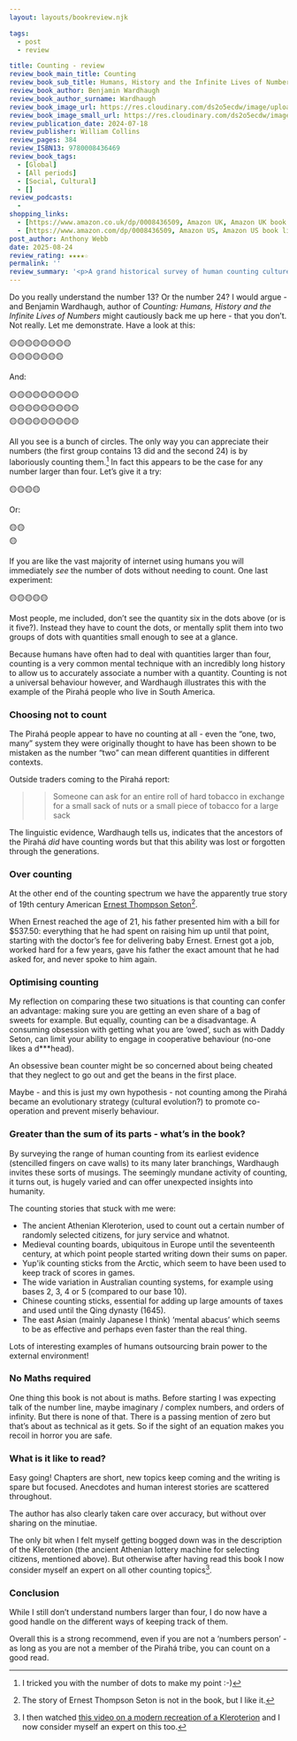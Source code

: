 ```yaml
---
layout: layouts/bookreview.njk

tags:
  - post
  - review

title: Counting - review
review_book_main_title: Counting
review_book_sub_title: Humans, History and the Infinite Lives of Numbers
review_book_author: Benjamin Wardhaugh
review_book_author_surname: Wardhaugh
review_book_image_url: https://res.cloudinary.com/ds2o5ecdw/image/upload/acovers/0008436509.02._SCL_.jpg
review_book_image_small_url: https://res.cloudinary.com/ds2o5ecdw/image/upload/acovers/0008436509.02._SCM_.jpg
review_publication_date: 2024-07-18
review_publisher: William Collins
review_pages: 384
review_ISBN13: 9780008436469
review_book_tags:
  - [Global]
  - [All periods]
  - [Social, Cultural]
  - []
review_podcasts:
  - 
shopping_links:
  - [https://www.amazon.co.uk/dp/0008436509, Amazon UK, Amazon UK book link]
  - [https://www.amazon.com/dp/0008436509, Amazon US, Amazon US book link]
post_author: Anthony Webb
date: 2025-08-24
review_rating: ★★★★☆
permalink: ''
review_summary: '<p>A grand historical survey of human counting cultures and techniques, through time and across the globe.</p><p>Overall I strongly recommend this book - even if you are not a ‘numbers person’ you can count on a good read.</p>'
---
```

Do you really understand the number 13? Or the number 24? I would argue - and Benjamin Wardhaugh, author of _Counting: Humans, History and the Infinite Lives of Numbers_ might cautiously back me up here - that you don’t. Not really. Let me demonstrate. Have a look at this:

🟡🟡🟡🟡🟡🟡🟡🟡  
🟡🟡🟡🟡🟡🟡🟡

And: 

🟡🟡🟡🟡🟡🟡🟡🟡🟡  
🟡🟡🟡🟡🟡🟡🟡🟡🟡  
🟡🟡🟡🟡🟡🟡🟡🟡🟡

All you see is a bunch of circles. The only way you can appreciate their numbers (the first group contains 13 did and the second 24) is by laboriously counting them.[^1] In fact this appears to be the case for any number larger than four. Let’s give it a try: 

🟡🟡🟡🟡

Or:

🟡🟡  
🟡

If you are like the vast majority of internet using humans you will immediately _see_ the number of dots without needing to count. One last experiment:

🟡🟡🟡🟡🟡

Most people, me included, don’t see the quantity six in the dots above (or is it five?). Instead they have to count the dots, or mentally split them into two groups of dots with quantities small enough to see at a glance.

Because humans have often had to deal with quantities larger than four, counting is a very common mental technique with an incredibly long history to allow us to accurately associate a number with a quantity. Counting is not a universal behaviour however, and Wardhaugh illustrates this with the example of the Pirahá people who live in South America.

### Choosing not to count

The Pirahá people appear to have no counting at all - even the “one, two, many” system they were originally thought to have has been shown to be mistaken as the number “two” can mean different quantities in different contexts.

Outside traders coming to the Pirahá report:

>> Someone can ask for an entire roll of hard tobacco in exchange for a small sack of nuts or a small piece of tobacco for a large sack

The linguistic evidence, Wardhaugh tells us, indicates that the ancestors of the Pirahá _did_ have counting words but that this ability was lost or forgotten through the generations.

### Over counting

At the other end of the counting spectrum we have the apparently true story of 19th century American [Ernest Thompson Seton](https://en.wikipedia.org/wiki/Ernest_Thompson_Seton)[^2].

When Ernest reached the age of 21, his father presented him with a bill for $537.50: everything that he had spent on raising him up until that point, starting with the doctor’s fee for delivering baby Ernest. Ernest got a job, worked hard for a few years, gave his father the exact amount that he had asked for, and never spoke to him again.

### Optimising counting

My reflection on comparing these two situations is that counting can confer an advantage: making sure you are getting an even share of a bag of sweets for example. But equally, counting can be a disadvantage. A consuming obsession with getting what you are ‘owed’, such as with Daddy Seton, can limit your ability to engage in cooperative behaviour (no-one likes a d***head).

An obsessive bean counter might be so concerned about being cheated that they neglect to go out and get the beans in the first place. 

Maybe - and this is just my own hypothesis - not counting among the Pirahá became an evolutionary strategy (cultural evolution?) to promote co-operation and prevent miserly behaviour.

### Greater than the sum of its parts - what’s in the book?

By surveying the range of human counting from its earliest evidence (stencilled fingers on cave walls) to its many later branchings, Wardhaugh invites these sorts of musings. The seemingly mundane activity of counting, it turns out, is hugely varied and can offer unexpected insights into humanity.

The counting stories that stuck with me were:

- The ancient Athenian Kleroterion, used to count out a certain number of randomly selected citizens, for jury service and whatnot.
- Medieval counting boards, ubiquitous in Europe until the seventeenth century, at which point people started writing down their sums on paper.
- Yup'ik counting sticks from the Arctic, which seem to have been used to keep track of scores in games.
- The wide variation in Australian counting systems, for example using bases 2, 3, 4 or 5 (compared to our base 10).
- Chinese counting sticks, essential for adding up large amounts of taxes and used until the Qing dynasty (1645).
- The east Asian (mainly Japanese I think) ‘mental abacus’ which seems to be as effective and perhaps even faster than the real thing.

Lots of interesting examples of humans outsourcing brain power to the external environment!

### No Maths required

One thing this book is not about is maths. Before starting I was expecting talk of the number line, maybe imaginary / complex numbers, and orders of infinity. But there is none of that. There is a passing mention of zero but that’s about as technical as it gets. So if the sight of an equation makes you recoil in horror you are safe.

### What is it like to read? 

Easy going! Chapters are short, new topics keep coming and the writing is spare but focused. Anecdotes and human interest stories are scattered throughout.

The author has also clearly taken care over accuracy, but without over sharing on the minutiae.

The only bit when I felt myself getting bogged down was in the description of the Kleroterion (the ancient Athenian lottery machine for selecting citizens, mentioned above). But otherwise after having read this book I now consider myself an expert on all other counting topics[^3]. 

### Conclusion 

While I still don’t understand numbers larger than four, I do now have a good handle on the different ways of keeping track of them. 

Overall this is a strong recommend, even if you are not a ‘numbers person’ - as long as you are not a member of the Pirahá tribe, you can count on a good read.


[^1]: I tricked you with the number of dots to make my point :-)

[^2]: The story of Ernest Thompson Seton is not in the book, but I like it.

[^3]: I then watched [this video on a modern recreation of a Kleroterion](https://news.cnrs.fr/videos/the-machine-that-selected-the-citizens-of-athens) and I now consider myself an expert on this too.